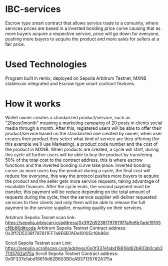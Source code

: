 # IBC-services
Escrow type smart contract that allows service trade to a comunity, where services prices are based in a inverted bonding price curve causing that as more buyers acquire a respective service, price will go down for everyone, pushing more buyers to acquire the product and more sales for sellers at a fair price.

# Used Technologies
Program built in remix, deployed on Sepolia Arbitrum Testnet, MXNB stablecoin integrated and Escrow type smart contract features.

# How it works
Wallet owner creates a standarized product/service, such as "20post1month" meaning a marketing campaing of 20 posts in clients social media through a month.
After this, registered users will be able to offer their product/service based on the standarized one created by owner, when user creates their product they select what kind of service are they offering (for this example we´ll use Marketing), a product code number and the cost of the product in MXNB. When products are created, a cycle will start, during this cycle all further users will be able to buy the product by transfering 50% of the total cost to the contract address, this is where escrow functions and the inverted bonding curve take place.
Inverted bonding curve: as more users buy the product during a cycle, the final cost will reduce foe everyone, this way the protocol pushes more buyers to acquire the product and the seller gets more service requests, taking advantage of escalable finances.
After the cycle ends, the second payment must be transfer, this payment will be reduce depending on the total amount of requests during the cycle, then the service supplier will deliver requested services to their clients and only them will be able to release the full payment to the service supplier, ensuring quality on their services.

Arbitrum Sepolia Tesnet scan link: https://sepolia.arbiscan.io/address/0x3ff2d5238f797611ff7a9e6b7ade19105cf6b86d#code
Arbitrum Sepolia Testnet Contract address: 0x3ff2D5238f797611FF7a9E6B7ADe19105cf6b86d

Scroll Sepolia Testnet scan Link: https://sepolia.scrollscan.com/address/0x0f337e1abd18618d62b603b0cab37135762a175a
Scroll Sepolia Testnet Contract address: 0x0F337e1abd18618d62B603B0cAB37135762A175a
